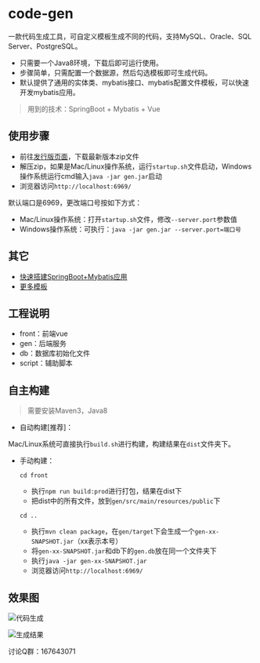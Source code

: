 # code-gen

一款代码生成工具，可自定义模板生成不同的代码，支持MySQL、Oracle、SQL Server、PostgreSQL。

- 只需要一个Java8环境，下载后即可运行使用。
- 步骤简单，只需配置一个数据源，然后勾选模板即可生成代码。
- 默认提供了通用的实体类、mybatis接口、mybatis配置文件模板，可以快速开发mybatis应用。

> 用到的技术：SpringBoot + Mybatis + Vue

## 使用步骤

- 前往[发行版页面](https://gitee.com/durcframework/code-gen/releases)，下载最新版本zip文件
- 解压zip，如果是Mac/Linux操作系统，运行`startup.sh`文件启动，Windows操作系统运行cmd输入`java -jar gen.jar`启动
- 浏览器访问`http://localhost:6969/`

默认端口是6969，更改端口号按如下方式：

- Mac/Linux操作系统：打开`startup.sh`文件，修改`--server.port`参数值
- Windows操作系统：可执行：`java -jar gen.jar --server.port=端口号`


## 其它

- [快速搭建SpringBoot+Mybatis应用](https://gitee.com/durcframework/code-gen/wikis/pages?sort_id=2478942&doc_id=27724)
- [更多模板](https://gitee.com/durcframework/code-gen/wikis/pages?sort_id=2979234&doc_id=27724)

## 工程说明

- front：前端vue
- gen：后端服务
- db：数据库初始化文件
- script：辅助脚本

## 自主构建

> 需要安装Maven3，Java8

- 自动构建[推荐]：

Mac/Linux系统可直接执行`build.sh`进行构建，构建结果在`dist`文件夹下。

- 手动构建：
    
    `cd front`
    
    - 执行`npm run build:prod`进行打包，结果在dist下
    - 把dist中的所有文件，放到`gen/src/main/resources/public`下
    
    `cd ..`
    
    - 执行`mvn clean package`，在`gen/target`下会生成一个`gen-xx-SNAPSHOT.jar`（xx表示本号）
    - 将`gen-xx-SNAPSHOT.jar`和db下的`gen.db`放在同一个文件夹下
    - 执行`java -jar gen-xx-SNAPSHOT.jar`
    - 浏览器访问`http://localhost:6969/`

## 效果图

![代码生成](https://images.gitee.com/uploads/images/2020/0724/180853_df66e76d_332975.png "gen7.png")

![生成结果](https://images.gitee.com/uploads/images/2020/0731/085506_9d66201f_332975.png "gen8.png")


讨论Q群：167643071